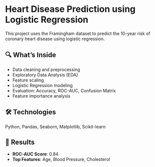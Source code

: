 # Heart Disease Prediction using Logistic Regression

This project uses the Framingham dataset to predict the 10-year risk of coronary heart disease using logistic regression.

## 🔍 What’s Inside
- Data cleaning and preprocessing
- Exploratory Data Analysis (EDA)
- Feature scaling
- Logistic Regression modeling
- Evaluation: Accuracy, ROC-AUC, Confusion Matrix
- Feature importance analysis

## 🛠 Technologies
Python, Pandas, Seaborn, Matplotlib, Scikit-learn

## 🎯 Results
- **ROC-AUC Score**: 0.84
- **Top Features**: Age, Blood Pressure, Cholesterol
